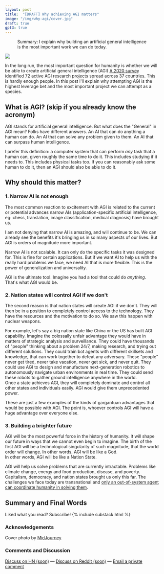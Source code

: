 ```yaml
---
layout: post
title:  "[DRAFT] Why achieving AGI matters"
image: "/img/why-agi/cover.jpg"
draft: true
gpt3: true
---
```

<figure>
  <figcaption style="text-align: left">
  Summary: I explain why building an artificial general intelligence is the most important work we can do today. 
  </figcaption>
</figure>
<img class="cover rounded" src="{{ page.image }}">

In the long run, the most important question for humanity is whether we will be able to create artificial general intelligence (AGI)
[A 2020 survey](https://gcrinstitute.org/papers/055_agi-2020.pdf) identified 72 active AGI research projects spread across 37 countries. This is hardly enough people. In this post I'll explain why attempting AGI is the highest leverage bet and the most important project we can attempt as a species.

## What is AGI? (skip if you already know the acronym)

AGI stands for artificial general intelligence. But what does the "General" in AGI mean? Folks have different answers. An AI that can do anything a human can do. An AI that can solve any problem given to them. An AI that can surpass human intelligence. 

I prefer this definition: a computer system that can perform *any* task that a human can, given roughly the same time to do it. This includes studying if it needs to. This includes physical tasks too. If you can reasonably ask some human to do it, then an AGI should also be able to do it.

## Why should this matter? 

### 1. Narrow AI is not enough
The most common reaction to excitement with AGI is related to the current or potential advances narrow AIs (application-specific artificial intelligence, eg: chess, translation, image classification, medical diagnosis) have brought us.  

I am not denying that narrow AI is amazing, and will continue to be. We can already see the benefits it's bringing us in so many aspects of our lives. But AGI is orders of magnitude more important.  

Narrow AI is not scalable. It can only do the specific tasks it was designed for. This is fine for certain applications. But if we want AI to help us with the really hard problems we face, we need AI that is more flexible. This is the power of generalization and universality.  

AGI is the ultimate tool. Imagine you had a tool that could do *anything*. That's what AGI would be.  


### 2. Nation states will control AGI if we don't  
The second reason is that nation states will create AGI if we don't. They will then be in a position to completely control access to the technology. They have the resources and the motivation to do so. We saw this happen with nuclear weapons.  

For example, let's say a big nation state like China or the US has built AGI capability. Imagine the colossally unfair advantage they would have in matters of strategic analysis and surveillance. They could have thousands of "people" thinking about a problem 24/7, making research, and trying out different solutions. They could train bot agents with different skillsets and knowledge, that can work together to defeat any adversary. These "people" never get tired, never take vacation, never get sick, and never quit. They could use AGI to design and manufacture next-generation robotics to autonomously navigate urban environments in real time. They could send these robots to gather ground intelligence anywhere in the world.  
Once a state achieves AGI, they will completely dominate and control all other states and individuals easily. AGI would give them unprecedented power.   

These are just a few examples of the kinds of gargantuan advantages that would be possible with AGI. The point is, whoever controls AGI will have a huge advantage over everyone else.  

### 3. Building a brighter future
AGI will be the most powerful force in the history of humanity. It will shape our future in ways that we cannot even begin to imagine. The birth of the first AGI will be a technological singularity of such magnitude, that the world order will change. 
In other words, AGI will be like a God.  
In other words, AGI will be like a Nation State.  

AGI will help us solve problems that are currently intractable. Problems like climate change, energy and food production, disease, and poverty. Capitalism, democracy, and nation states brought us only this far. The challenges we face today are transnational and [only an out-of-system agent can coordinate humanity in solving them](https://slatestarcodex.com/2014/07/30/meditations-on-moloch/).

## Summary and Final Words 

Liked what you read? Subscribe!
{% include substack.html %}

### Acknowledgements
Cover photo by <a href="https://www.midjourney.com/">MidJourney</a>
  
### Comments and Discussion
[Discuss on HN (soon)]() — [Discuss on Reddit (soon)]() — [Email a private comment](mailto:naming@maraoz.com)


